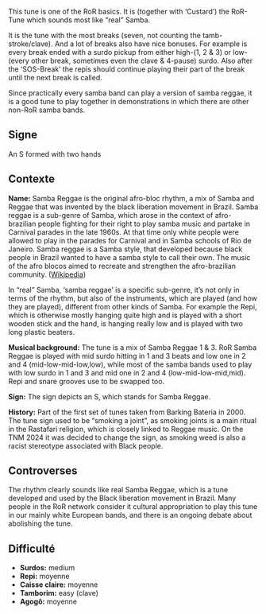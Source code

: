This tune is one of the RoR basics. It is (together with ‘Custard’) the RoR-Tune
which sounds most like “real” Samba.

It is the tune with the most breaks (seven, not counting the tamb-stroke/clave).
And a lot of breaks also have nice bonuses. For example is every break ended
with a surdo pickup from either high-(1, 2 & 3) or low- (every other break,
sometimes even the clave & 4-pause) surdo. Also after the ‘SOS-Break’ the repis
should continue playing their part of the break until the next break is called.

Since practically every samba band can play a version of samba reggae, it is a
good tune to play together in demonstrations in which there are other non-RoR
samba bands.

## Signe

An S formed with two hands

## Contexte

**Name:** Samba Reggae is the original afro-bloc rhythm, a mix of Samba and
Reggae that was invented by the black liberation movement in Brazil. Samba
reggae is a sub-genre of Samba, which arose in the context of afro-brazilian
people fighting for their right to play samba music and partake in Carnival
parades in the late 1960s. At that time only white people were allowed to play
in the parades for Carnival and in Samba schools of Rio de Janeiro. Samba reggae
is a Samba style, that developed because black people in Brazil wanted to have a
samba style to call their own. The music of the afro blocos aimed to recreate
and strengthen the afro-brazilian community.
([Wikipedia](https://en.wikipedia.org/wiki/Samba_reggae))

In “real” Samba, ‘samba reggae’ is a specific sub-genre, it’s not only in terms
of the rhythm, but also of the instruments, which are played (and how they are
played), different from other kinds of Samba. For example the Repi, which is
otherwise mostly hanging quite high and is played with a short wooden stick and
the hand, is hanging really low and is played with two long plastic beaters.

**Musical background:** The tune is a mix of Samba Reggae 1 & 3. RoR Samba
Reggae is played with mid surdo hitting in 1 and 3 beats and low one in 2 and 4
(mid-low-mid-low,low), while most of the samba bands used to play with low surdo
in 1 and 3 and mid one in 2 and 4 (low-mid-low-mid,mid). Repi and snare grooves
use to be swapped too.

**Sign:** The sign depicts an S, which stands for Samba Reggae.

**History:** Part of the first set of tunes taken from Barking Bateria in 2000.
The tune sign used to be “smoking a joint”, as smoking joints is a main ritual
in the Rastafari religion, which is closely linked to Reggae music. On the TNM
2024 it was decided to change the sign, as smoking weed is also a racist
stereotype associated with Black people.

## Controverses

The rhythm clearly sounds like real Samba Reggae, which is a tune developed and
used by the Black liberation movement in Brazil. Many people in the RoR network
consider it cultural appropriation to play this tune in our mainly white
European bands, and there is an ongoing debate about abolishing the tune.

## Difficulté

* **Surdos:** medium
* **Repi:** moyenne
* **Caisse claire:** moyenne
* **Tamborim:** easy (clave)
* **Agogô:** moyenne
